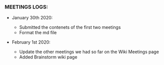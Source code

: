 
### MEETINGS LOGS:

* January 30th 2020:
     * Submitted the contenets of the first two meetings
     * Format the md file

* February 1st 2020:
     * Update the other meetings we had so far on the Wiki Meetings page
     * Added Brainstorm wiki page
     

